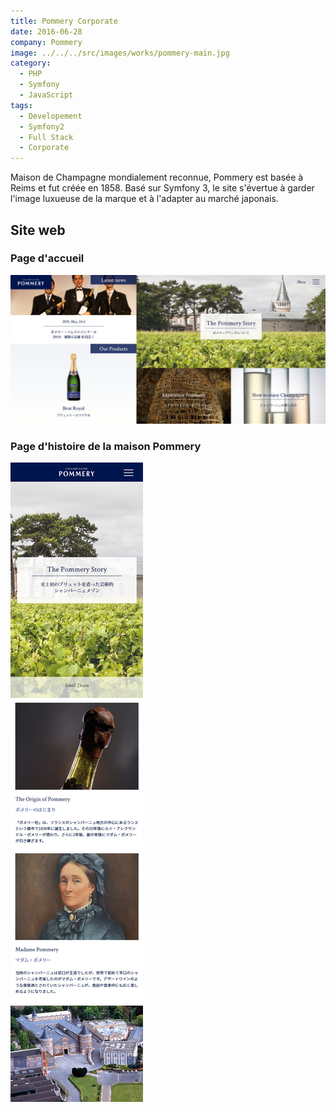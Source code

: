 ```yaml
---
title: Pommery Corporate
date: 2016-06-28
company: Pommery
image: ../../../src/images/works/pommery-main.jpg
category:
  - PHP
  - Symfony
  - JavaScript
tags:
  - Developement
  - Symfony2
  - Full Stack
  - Corporate
---
```


Maison de Champagne mondialement reconnue, Pommery est basée à Reims et fut créée en 1858. Basé sur Symfony 3, le site s'évertue à garder l'image luxueuse de la marque et à l'adapter au marché japonais.

## Site web

### Page d'accueil

![Page d'accueil](./Pommery_02.jpg)

### Page d'histoire de la maison Pommery

![Page d'histoire](./Pommery_03.jpg)
